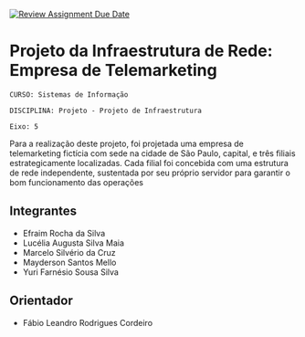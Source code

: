 [![Review Assignment Due Date](https://classroom.github.com/assets/deadline-readme-button-24ddc0f5d75046c5622901739e7c5dd533143b0c8e959d652212380cedb1ea36.svg)](https://classroom.github.com/a/wJ37st3u)
# Projeto da Infraestrutura de Rede: Empresa de Telemarketing

`CURSO: Sistemas de Informação`

`DISCIPLINA: Projeto - Projeto de Infraestrutura`

`Eixo: 5`

Para a realização deste projeto, foi projetada uma empresa de telemarketing fictícia com sede na cidade de São Paulo, capital, e três filiais estrategicamente localizadas. Cada filial foi concebida com uma estrutura de rede independente, sustentada por seu próprio servidor para garantir o bom funcionamento das operações

## Integrantes

* Efraim Rocha da Silva
* Lucélia Augusta Silva Maia
* Marcelo Silvério da Cruz
* Mayderson Santos Mello
* Yuri Farnésio Sousa Silva

## Orientador

* Fábio Leandro Rodrigues Cordeiro

